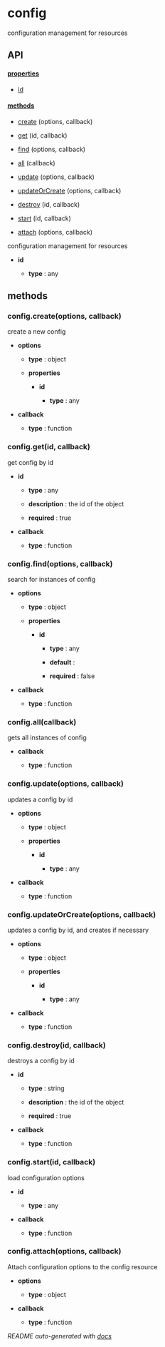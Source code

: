 # config

configuration management for resources


## API

#### [properties](#config-properties)

  - [id](#config-properties-id)


#### [methods](#config-methods)

  - [create](#config-methods-create) (options, callback)

  - [get](#config-methods-get) (id, callback)

  - [find](#config-methods-find) (options, callback)

  - [all](#config-methods-all) (callback)

  - [update](#config-methods-update) (options, callback)

  - [updateOrCreate](#config-methods-updateOrCreate) (options, callback)

  - [destroy](#config-methods-destroy) (id, callback)

  - [start](#config-methods-start) (id, callback)

  - [attach](#config-methods-attach) (options, callback)


configuration management for resources

- **id** 

  - **type** : any


<a name="config-methods"></a> 

## methods 

<a name="config-methods-create"></a> 

### config.create(options, callback)

create a new config

- **options** 

  - **type** : object

  - **properties**

    - **id** 

      - **type** : any

- **callback** 

  - **type** : function

<a name="config-methods-get"></a> 

### config.get(id, callback)

get config by id

- **id** 

  - **type** : any

  - **description** : the id of the object

  - **required** : true

- **callback** 

  - **type** : function

<a name="config-methods-find"></a> 

### config.find(options, callback)

search for instances of config

- **options** 

  - **type** : object

  - **properties**

    - **id** 

      - **type** : any

      - **default** : 

      - **required** : false

- **callback** 

  - **type** : function

<a name="config-methods-all"></a> 

### config.all(callback)

gets all instances of config

- **callback** 

  - **type** : function

<a name="config-methods-update"></a> 

### config.update(options, callback)

updates a config by id

- **options** 

  - **type** : object

  - **properties**

    - **id** 

      - **type** : any

- **callback** 

  - **type** : function

<a name="config-methods-updateOrCreate"></a> 

### config.updateOrCreate(options, callback)

updates a config by id, and creates if necessary

- **options** 

  - **type** : object

  - **properties**

    - **id** 

      - **type** : any

- **callback** 

  - **type** : function

<a name="config-methods-destroy"></a> 

### config.destroy(id, callback)

destroys a config by id

- **id** 

  - **type** : string

  - **description** : the id of the object

  - **required** : true

- **callback** 

  - **type** : function

<a name="config-methods-start"></a> 

### config.start(id, callback)

load configuration options

- **id** 

  - **type** : any

- **callback** 

  - **type** : function

<a name="config-methods-attach"></a> 

### config.attach(options, callback)

Attach configuration options to the config resource

- **options** 

  - **type** : object

- **callback** 

  - **type** : function



*README auto-generated with [docs](https://github.com/bigcompany/resources/tree/master/docs)*
